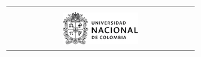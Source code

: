 <hr>

<p align="center"> 

<img src="https://raw.githubusercontent.com/fhernanb/fhernanb.github.io/master/imagenes/logounal.png" alt="logounal" width="200">

</p>


<hr>

